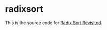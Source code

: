# radixsort

This is the source code for [Radix Sort Revisited](https://codercorner.com/RadixSortRevisited.htm).
